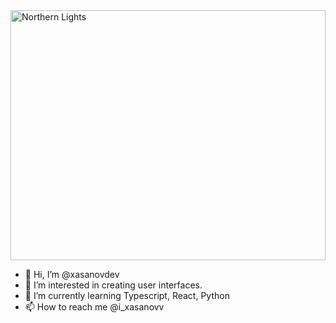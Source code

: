 <img src="https://e0.pxfuel.com/wallpapers/235/768/desktop-wallpaper-dark-northern-lights-aurora-borealis.jpg" alt="Northern Lights" style="width:100%" height="400">


- 👋 Hi, I’m @xasanovdev
- 👀 I’m interested in creating user interfaces.
- 🌱 I’m currently learning Typescript, React, Python
- 📫 How to reach me @i_xasanovv

<!---
xasanovdev/xasanovdev is a ✨ special ✨ repository because its `README.md` (this file) appears on your GitHub profile.
You can click the Preview link to take a look at your changes.
--->
